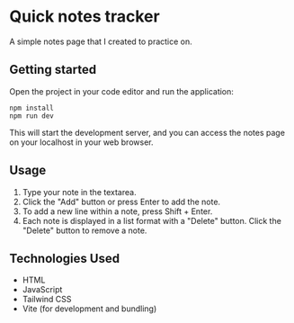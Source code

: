 # Quick notes tracker
A simple notes page that I created to practice on.

## Getting started
Open the project in your code editor and run the application:
```
npm install
npm run dev
```
This will start the development server, and you can access the notes page on your localhost in your web browser.


## Usage
1. Type your note in the textarea.
2. Click the "Add" button or press Enter to add the note.
3. To add a new line within a note, press Shift + Enter.
4. Each note is displayed in a list format with a "Delete" button. Click the "Delete" button to remove a note.

## Technologies Used
- HTML
- JavaScript
- Tailwind CSS
- Vite (for development and bundling)
